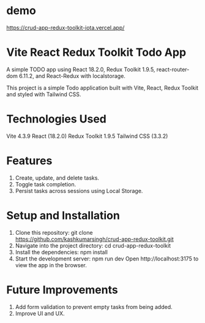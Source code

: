 # demo
https://crud-app-redux-toolkit-iota.vercel.app/
# Vite React Redux Toolkit Todo App
A simple TODO app using React 18.2.0, Redux Toolkit 1.9.5, react-router-dom 6.11.2, and React-Redux with localstorage.

This project is a simple Todo application built with Vite, React, Redux Toolkit and styled with Tailwind CSS.

# Technologies Used
Vite 4.3.9
React (18.2.0)
Redux Toolkit 1.9.5
Tailwind CSS (3.3.2)

# Features
1. Create, update, and delete tasks.
2. Toggle task completion.
3. Persist tasks across sessions using Local Storage.

# Setup and Installation
1. Clone this repository: git clone https://github.com/kashkumarsingh/crud-app-redux-toolkit.git
2. Navigate into the project directory: cd crud-app-redux-toolkit
3. Install the dependencies: npm install
4. Start the development server: npm run dev
Open http://localhost:3175 to view the app in the browser.
 
# Future Improvements
1. Add form validation to prevent empty tasks from being added.
2. Improve UI and UX.
